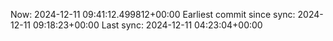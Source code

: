 Now: 2024-12-11 09:41:12.499812+00:00 Earliest commit since sync: 2024-12-11 09:18:23+00:00 Last sync: 2024-12-11 04:23:04+00:00
